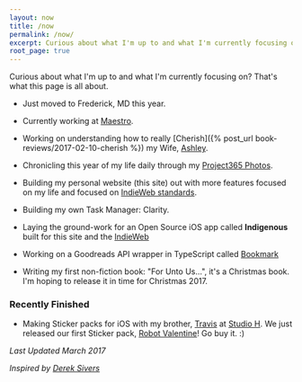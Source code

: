 ```yaml
---
layout: now
title: /now
permalink: /now/
excerpt: Curious about what I'm up to and what I'm currently focusing on?  That's what this page is all about. Current as of February 2017.
root_page: true
---
```


Curious about what I'm up to and what I'm currently focusing on?  That's what this page is all about.

- Just moved to Frederick, MD this year.
- Currently working at [Maestro](https://meetmaestro.com).

- Working on understanding how to really [Cherish]({% post_url book-reviews/2017-02-10-cherish %}) my Wife, [Ashley](http://ashleyhinkle.com).
- Chronicling this year of my life daily through my [Project365 Photos](/project365).
- Building my personal website (this site) out with more features focused on my life and focused on [IndieWeb standards](http://eddiehinkle.com/indieweb).
- Building my own Task Manager: Clarity.
- Laying the ground-work for an Open Source iOS app called **Indigenous** built for this site and the [IndieWeb](http://eddiehinkle.com/indieweb)
- Working on a Goodreads API wrapper in TypeScript called [Bookmark](https://github.com/EdwardHinkle/bookmark)
- Writing my first non-fiction book: "For Unto Us...", it's a Christmas book. I'm hoping to release it in time for Christmas 2017.

### Recently Finished
- Making Sticker packs for iOS with my brother, [Travis](https://twitter.com/travishinkle) at [Studio H](http://studioh.software). We just released our first Sticker pack, [Robot Valentine](http://studioh.software/robot_valentine)! Go buy it. :)


_Last Updated March 2017_

_Inspired by [Derek Sivers](https://sivers.org/nowff)_